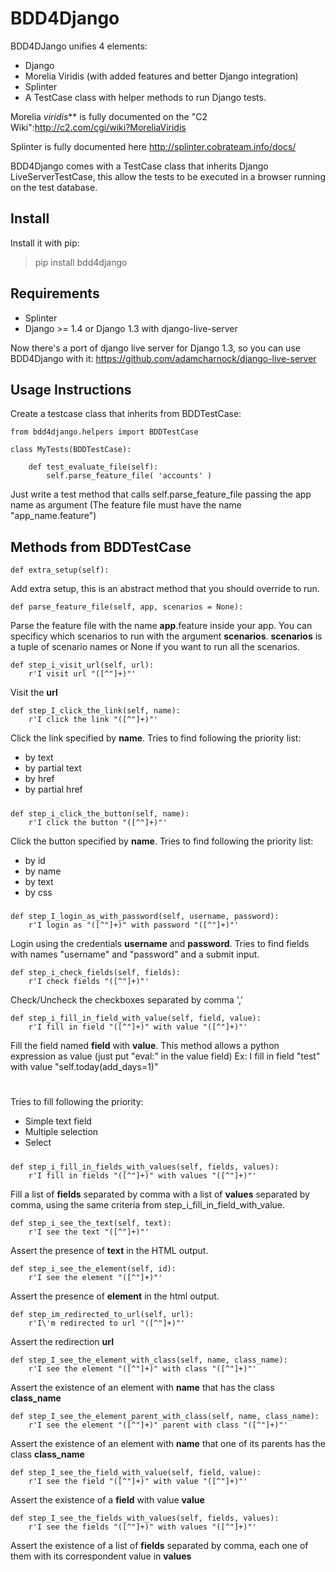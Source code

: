 BDD4Django
=============

BDD4DJango unifies 4 elements:
+ Django
+ Morelia Viridis (with added features and better Django integration)
+ Splinter
+ A TestCase class with helper methods to run Django tests.

Morelia *viridis*** is fully documented on the "C2 Wiki":http://c2.com/cgi/wiki?MoreliaViridis

Splinter is fully documented here http://splinter.cobrateam.info/docs/

BDD4Django comes with a TestCase class that inherits Django LiveServerTestCase, this allow the tests to be executed in a browser running on the test database.

Install
-------

Install it with pip:
> pip install bdd4django

Requirements
------------
+ Splinter
+ Django >= 1.4 or Django 1.3 with django-live-server

Now there's a port of django live server for Django 1.3, so you can use BDD4Django with it: https://github.com/adamcharnock/django-live-server

Usage Instructions
------------------
Create a testcase class that inherits from BDDTestCase:

    from bdd4django.helpers import BDDTestCase

    class MyTests(BDDTestCase):

        def test_evaluate_file(self):
            self.parse_feature_file( 'accounts' )

Just write a test method that calls self.parse_feature_file passing the app name as argument (The feature file must have the name "app_name.feature")

Methods from BDDTestCase
----------------------------
    def extra_setup(self):

Add extra setup, this is an abstract method that you should override to run.

    def parse_feature_file(self, app, scenarios = None):

Parse the feature file with the name <b>app</b>.feature inside your app.
You can specificy which scenarios to run with the argument <b>scenarios</b>.
<b>scenarios</b> is a tuple of scenario names or None if you want to run all the scenarios.

    def step_i_visit_url(self, url):
        r'I visit url "([^"]+)"'

Visit the <b>url</b>



    def step_I_click_the_link(self, name):
        r'I click the link "([^"]+)"'

Click the link specified by <b>name</b>.
Tries to find following the priority list:
+ by text
+ by partial text
+ by href
+ by partial href

#####

    def step_i_click_the_button(self, name):
        r'I click the button "([^"]+)"'

Click the button specified by <b>name</b>.
Tries to find following the priority list:
+ by id
+ by name
+ by text
+ by css

#####

    def step_I_login_as_with_password(self, username, password):
        r'I login as "([^"]+)" with password "([^"]+)"'

Login using the credentials <b>username</b> and <b>password</b>.
Tries to find fields with names "username" and "password" and a submit input.

    def step_i_check_fields(self, fields):
        r'I check fields "([^"]+)"'

Check/Uncheck the checkboxes separated by comma ','

    def step_i_fill_in_field_with_value(self, field, value):
        r'I fill in field "([^"]+)" with value "([^"]+)"'

Fill the field named <b>field</b> with <b>value</b>.
This method allows a python expression as value (just put "eval:<expression>" in the value field)
Ex: I fill in field "test" with value "self.today(add_days=1)"
#
Tries to fill following the priority:
+ Simple text field
+ Multiple selection
+ Select

#####

    def step_i_fill_in_fields_with_values(self, fields, values):
        r'I fill in fields "([^"]+)" with values "([^"]+)"'

Fill a list of <b>fields</b> separated by comma with a list of <b>values</b> separated by comma, using the same criteria from step_i_fill_in_field_with_value.

    def step_i_see_the_text(self, text):
        r'I see the text "([^"]+)"'

Assert the presence of <b>text</b> in the HTML output.

    def step_i_see_the_element(self, id):
        r'I see the element "([^"]+)"'

Assert the presence of <b>element</b> in the html output.

    def step_im_redirected_to_url(self, url):
        r'I\'m redirected to url "([^"]+)"'

Assert the redirection <b>url</b>


    def step_I_see_the_element_with_class(self, name, class_name):
        r'I see the element "([^"]+)" with class "([^"]+)"'

Assert the existence of an element with <b>name</b> that has the class <b>class_name</b>

    def step_I_see_the_element_parent_with_class(self, name, class_name):
        r'I see the element "([^"]+)" parent with class "([^"]+)"'

Assert the existence of an element with <b>name</b> that one of its parents has the class <b>class_name</b>

    def step_I_see_the_field_with_value(self, field, value):
        r'I see the field "([^"]+)" with value "([^"]+)"'

Assert the existence of a <b>field</b> with value <b>value</b>

    def step_I_see_the_fields_with_values(self, fields, values):
        r'I see the fields "([^"]+)" with values "([^"]+)"'

Assert the existence of a list of <b>fields</b> separated by comma, each one of them with its correspondent value in <b>values</b>
